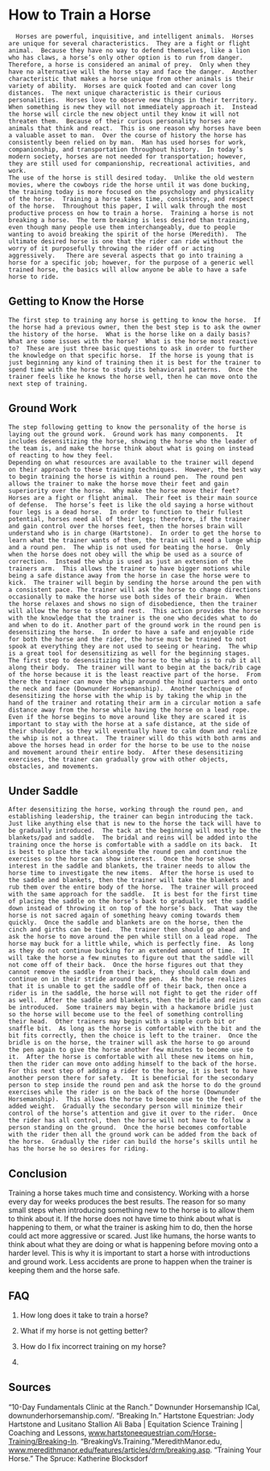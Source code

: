 # How to Train a Horse #

	  Horses are powerful, inquisitive, and intelligent animals.  Horses are unique for several characteristics.  They are a fight or flight animal.  Because they have no way to defend themselves, like a lion who has claws, a horse’s only other option is to run from danger.  Therefore, a horse is considered an animal of prey.  Only when they have no alternative will the horse stay and face the danger.  Another characteristic that makes a horse unique from other animals is their variety of ability.  Horses are quick footed and can cover long distances.  The next unique characteristic is their curious personalities.  Horses love to observe new things in their territory.  When something is new they will not immediately approach it.  Instead the horse will circle the new object until they know it will not threaten them.  Because of their curious personality horses are animals that think and react.  This is one reason why horses have been a valuable asset to man.  Over the course of history the horse has consistently been relied on by man.  Man has used horses for work, companionship, and transportation throughout history.  In today’s modern society, horses are not needed for transportation; however, they are still used for companionship, recreational activities, and work.  
	The use of the horse is still desired today.  Unlike the old western movies, where the cowboys ride the horse until it was done bucking, the training today is more focused on the psychology and physicality of the horse.  Training a horse takes time, consistency, and respect of the horse.  Throughout this paper, I will walk through the most productive process on how to train a horse.  Training a horse is not breaking a horse.  The term breaking is less desired than training, even though many people use them interchangeably, due to people wanting to avoid breaking the spirit of the horse (Meredith).  The ultimate desired horse is one that the rider can ride without the worry of it purposefully throwing the rider off or acting aggressively.   There are several aspects that go into training a horse for a specific job; however, for the purpose of a generic well trained horse, the basics will allow anyone be able to have a safe horse to ride.   

## Getting to Know the Horse ##

	The first step to training any horse is getting to know the horse.  If the horse had a previous owner, then the best step is to ask the owner the history of the horse.  What is the horse like on a daily basis?  What are some issues with the horse?  What is the horse most reactive to?  These are just three basic questions to ask in order to further the knowledge on that specific horse.  If the horse is young that is just beginning any kind of training then it is best for the trainer to spend time with the horse to study its behavioral patterns.  Once the trainer feels like he knows the horse well, then he can move onto the next step of training.

## Ground Work ##

	The step following getting to know the personality of the horse is laying out the ground work.  Ground work has many components.  It includes desensitizing the horse, showing the horse who the leader of the team is, and make the horse think about what is going on instead of reacting to how they feel.  
	Depending on what resources are available to the trainer will depend on their approach to these training techniques.  However, the best way to begin training the horse is within a round pen.  The round pen allows the trainer to make the horse move their feet and gain superiority over the horse.  Why make the horse move their feet?  Horses are a fight or flight animal.  Their feet is their main source of defense.  The horse’s feet is like the old saying a horse without four legs is a dead horse.  In order to function to their fullest potential, horses need all of their legs; therefore, if the trainer and gain control over the horses feet, then the horses brain will understand who is in charge (Hartstone).  In order to get the horse to learn what the trainer wants of them, the train will need a lunge whip and a round pen.  The whip is not used for beating the horse.  Only when the horse does not obey will the whip be used as a source of correction.  Instead the whip is used as just an extension of the trainers arm.  This allows the trainer to have bigger motions while being a safe distance away from the horse in case the horse were to kick.  The trainer will begin by sending the horse around the pen with a consistent pace. The trainer will ask the horse to change directions occasionally to make the horse use both sides of their brain.  When the horse relaxes and shows no sign of disobedience, then the trainer will allow the horse to stop and rest.  This action provides the horse with the knowledge that the trainer is the one who decides what to do and when to do it. Another part of the ground work in the round pen is desensitizing the horse.  In order to have a safe and enjoyable ride for both the horse and the rider, the horse must be trained to not spook at everything they are not used to seeing or hearing.  The whip is a great tool for desensitizing as well for the beginning stages.  The first step to desensitizing the horse to the whip is to rub it all along their body.  The trainer will want to begin at the back/rib cage of the horse because it is the least reactive part of the horse.  From there the trainer can move the whip around the hind quarters and onto the neck and face (Downunder Horsemanship).  Another technique of desensitizing the horse with the whip is by taking the whip in the hand of the trainer and rotating their arm in a circular motion a safe distance away from the horse while having the horse on a lead rope.  Even if the horse begins to move around like they are scared it is important to stay with the horse at a safe distance, at the side of their shoulder, so they will eventually have to calm down and realize the whip is not a threat.  The trainer will do this with both arms and above the horses head in order for the horse to be use to the noise and movement around their entire body.  After these desensitizing exercises, the trainer can gradually grow with other objects, obstacles, and movements.	 
  
## Under Saddle ##

	After desensitizing the horse, working through the round pen, and establishing leadership, the trainer can begin introducing the tack.  Just like anything else that is new to the horse the tack will have to be gradually introduced.  The tack at the beginning will mostly be the blankets/pad and saddle.  The bridal and reins will be added into the training once the horse is comfortable with a saddle on its back.  It is best to place the tack alongside the round pen and continue the exercises so the horse can show interest.  Once the horse shows interest in the saddle and blankets, the trainer needs to allow the horse time to investigate the new items.  After the horse is used to the saddle and blankets, then the trainer will take the blankets and rub them over the entire body of the horse.  The trainer will proceed with the same approach for the saddle.  It is best for the first time of placing the saddle on the horse’s back to gradually set the saddle down instead of throwing it on top of the horse’s back.  That way the horse is not sacred again of something heavy coming towards them quickly.  Once the saddle and blankets are on the horse, then the cinch and girths can be tied.  The trainer then should go ahead and ask the horse to move around the pen while still on a lead rope.  The horse may buck for a little while, which is perfectly fine.  As long as they do not continue bucking for an extended amount of time.  It will take the horse a few minutes to figure out that the saddle will not come off of their back.  Once the horse figures out that they cannot remove the saddle from their back, they should calm down and continue on in their stride around the pen.  As the horse realizes that it is unable to get the saddle off of their back, then once a rider is in the saddle, the horse will not fight to get the rider off as well.  After the saddle and blankets, then the bridle and reins can be introduced.  Some trainers may begin with a hackamore bridle just so the horse will become use to the feel of something controlling their head.  Other trainers may begin with a simple curb bit or snaffle bit.  As long as the horse is comfortable with the bit and the bit fits correctly, then the choice is left to the trainer.  Once the bridle is on the horse, the trainer will ask the horse to go around the pen again to give the horse another few minutes to become use to it.  After the horse is comfortable with all these new items on him, then the rider can move onto adding himself to the back of the horse.  For this next step of adding a rider to the horse, it is best to have another person there for safety.  It is beneficial for the secondary person to step inside the round pen and ask the horse to do the ground exercises while the rider is on the back of the horse (Downunder Horsemanship).  This allows the horse to become use to the feel of the added weight.  Gradually the secondary person will minimize their control of the horse’s attention and give it over to the rider.  Once the rider has all control, then the horse will not have to follow a person standing on the ground.  Once the horse becomes comfortable with the rider then all the ground work can be added from the back of the horse.  Gradually the rider can build the horse’s skills until he has the horse he so desires for riding.
  
## Conclusion ##

Training a horse takes much time and consistency.  Working with a horse every day for weeks produces the best results.  The reason for so many small steps when introducing something new to the horse is to allow them to think about it.  If the horse does not have time to think about what is happening to them, or what the trainer is asking him to do, then the horse could act more aggressive or scared.  Just like humans, the horse wants to think about what they are doing or what is happening before moving onto a harder level.  This is why it is important to start a horse with introductions and ground work.  Less accidents are prone to happen when the trainer is keeping them and the horse safe.

## FAQ ##

1. How long does it take to train a horse?

2. What if my horse is not getting better?

3. How do I fix incorrect training on my horse?

4. 

## Sources ##

“10-Day Fundamentals Clinic at the Ranch.” Downunder Horsemanship ICal, downunderhorsemanship.com/.
“Breaking In.” Hartstone Equestrian: Jody Hartstone and Lusitano Stallion Ali Baba | Equitation Science Training | Coaching and Lessons, www.hartstoneequestrian.com/Horse-Training/Breaking-In.
“BreakingVs.Training.”MeredithManor.edu, www.meredithmanor.edu/features/articles/drm/breaking.asp.
“Training Your Horse.” The Spruce: Katherine Blocksdorf 



